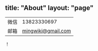 title: "About"
layout: "page"
---

|||
|-|-|
| 微信 | 13823330697 |
| 邮箱 | mingwiki@gmail.com |

！[](../images/wechat.png)